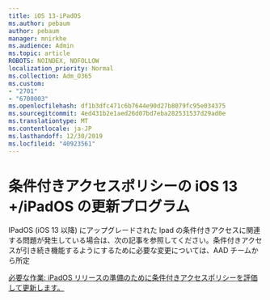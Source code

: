 ```yaml
---
title: iOS 13-iPadOS
ms.author: pebaum
author: pebaum
manager: mnirkhe
ms.audience: Admin
ms.topic: article
ROBOTS: NOINDEX, NOFOLLOW
localization_priority: Normal
ms.collection: Adm_O365
ms.custom:
- "2701"
- "6700003"
ms.openlocfilehash: df1b3dfc471c6b7644e90d27b8079fc95e034375
ms.sourcegitcommit: 4ed431b2e1aed26d07bd7eba282531537d29ad0e
ms.translationtype: MT
ms.contentlocale: ja-JP
ms.lasthandoff: 12/30/2019
ms.locfileid: "40923561"
---
```

# <a name="ios-13--ipados-updates-for-conditional-access-policy"></a>条件付きアクセスポリシーの iOS 13 +/iPadOS の更新プログラム

IPadOS (iOS 13 以降) にアップグレードされた Ipad の条件付きアクセスに関連する問題が発生している場合は、次の記事を参照してください。条件付きアクセスが引き続き機能するようにするために必要な変更については、AAD チームから所定

[必要な作業: iPadOS リリースの準備のために条件付きアクセスポリシーを評価して更新します。](https://support.microsoft.com/help/4521038/action-required-update-conditional-access-policies-for-ipados)